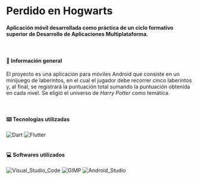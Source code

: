 # Perdido en Hogwarts
#### Aplicación móvil desarrollada como práctica de un ciclo formativo superior de Desarrollo de Aplicaciones Multiplataforma.<br/>
<br/>

#### 📜 Información general
El proyecto es una aplicación para móviles Android que consiste en un minijuego de laberintos, en el cual el jugador debe recorrer cinco laberintos y, al final, se registrará la puntuación total sumando la puntuación obtenida en cada nivel. Se eligió el universo de _Harry Potter_ como temática.<br/>
<br/><br/>
#### ⌨️ Tecnologías utilizadas
![Dart](https://img.shields.io/badge/Dart-0175C2?style=for-the-badge&logo=dart&logoColor=white)
![Flutter](https://img.shields.io/badge/Flutter-01a4f0?style=for-the-badge&logo=flutter&logoColor=white)
<br/><br/>
#### 💻 Softwares utilizados
![Visual_Studio_Code](https://img.shields.io/badge/Visual_Studio_Code-0078D4?style=for-the-badge&logo=visual%20studio%20code&logoColor=white)
![GIMP](https://img.shields.io/badge/gimp-5C5543?style=for-the-badge&logo=gimp&logoColor=white)
![Android_Studio](https://img.shields.io/badge/Android_Studio-53961c?style=for-the-badge&logo=android&logoColor=white)
